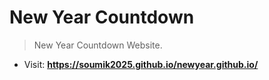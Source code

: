 # New Year Countdown
> New Year Countdown Website.
- Visit: **https://soumik2025.github.io/newyear.github.io/**
